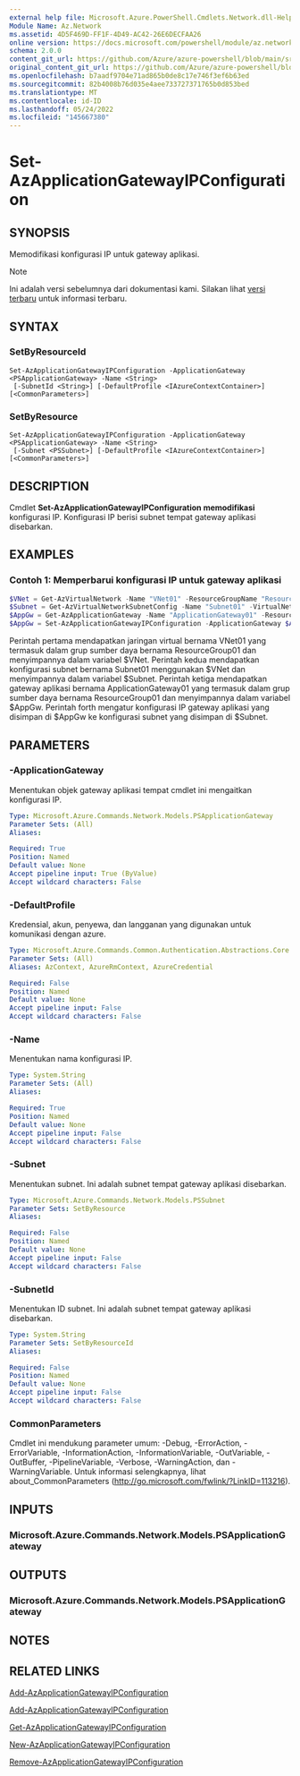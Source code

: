 ```yaml
---
external help file: Microsoft.Azure.PowerShell.Cmdlets.Network.dll-Help.xml
Module Name: Az.Network
ms.assetid: 4D5F469D-FF1F-4D49-AC42-26E6DECFAA26
online version: https://docs.microsoft.com/powershell/module/az.network/set-azapplicationgatewayipconfiguration
schema: 2.0.0
content_git_url: https://github.com/Azure/azure-powershell/blob/main/src/Network/Network/help/Set-AzApplicationGatewayIPConfiguration.md
original_content_git_url: https://github.com/Azure/azure-powershell/blob/main/src/Network/Network/help/Set-AzApplicationGatewayIPConfiguration.md
ms.openlocfilehash: b7aadf9704e71ad865b0de8c17e746f3ef6b63ed
ms.sourcegitcommit: 82b4008b76d035e4aee733727371765b0d853bed
ms.translationtype: MT
ms.contentlocale: id-ID
ms.lasthandoff: 05/24/2022
ms.locfileid: "145667380"
---
```

# Set-AzApplicationGatewayIPConfiguration

## SYNOPSIS
Memodifikasi konfigurasi IP untuk gateway aplikasi.

> [!NOTE]
>Ini adalah versi sebelumnya dari dokumentasi kami. Silakan lihat [versi terbaru](/powershell/module/az.network/set-azapplicationgatewayipconfiguration) untuk informasi terbaru.

## SYNTAX

### SetByResourceId
```
Set-AzApplicationGatewayIPConfiguration -ApplicationGateway <PSApplicationGateway> -Name <String>
 [-SubnetId <String>] [-DefaultProfile <IAzureContextContainer>] [<CommonParameters>]
```

### SetByResource
```
Set-AzApplicationGatewayIPConfiguration -ApplicationGateway <PSApplicationGateway> -Name <String>
 [-Subnet <PSSubnet>] [-DefaultProfile <IAzureContextContainer>] [<CommonParameters>]
```

## DESCRIPTION
Cmdlet **Set-AzApplicationGatewayIPConfiguration memodifikasi** konfigurasi IP.
Konfigurasi IP berisi subnet tempat gateway aplikasi disebarkan.

## EXAMPLES

### Contoh 1: Memperbarui konfigurasi IP untuk gateway aplikasi
```powershell
$VNet = Get-AzVirtualNetwork -Name "VNet01" -ResourceGroupName "ResourceGroup01"
$Subnet = Get-AzVirtualNetworkSubnetConfig -Name "Subnet01" -VirtualNetwork $VNet 
$AppGw = Get-AzApplicationGateway -Name "ApplicationGateway01" -ResourceGroupName "ResourceGroup01"
$AppGw = Set-AzApplicationGatewayIPConfiguration -ApplicationGateway $AppGw -Name "AppgwSubnet01" -Subnet $Subnet
```

Perintah pertama mendapatkan jaringan virtual bernama VNet01 yang termasuk dalam grup sumber daya bernama ResourceGroup01 dan menyimpannya dalam variabel $VNet.
Perintah kedua mendapatkan konfigurasi subnet bernama Subnet01 menggunakan $VNet dan menyimpannya dalam variabel $Subnet.
Perintah ketiga mendapatkan gateway aplikasi bernama ApplicationGateway01 yang termasuk dalam grup sumber daya bernama ResourceGroup01 dan menyimpannya dalam variabel $AppGw.
Perintah forth mengatur konfigurasi IP gateway aplikasi yang disimpan di $AppGw ke konfigurasi subnet yang disimpan di $Subnet.

## PARAMETERS

### -ApplicationGateway
Menentukan objek gateway aplikasi tempat cmdlet ini mengaitkan konfigurasi IP.

```yaml
Type: Microsoft.Azure.Commands.Network.Models.PSApplicationGateway
Parameter Sets: (All)
Aliases:

Required: True
Position: Named
Default value: None
Accept pipeline input: True (ByValue)
Accept wildcard characters: False
```

### -DefaultProfile
Kredensial, akun, penyewa, dan langganan yang digunakan untuk komunikasi dengan azure.

```yaml
Type: Microsoft.Azure.Commands.Common.Authentication.Abstractions.Core.IAzureContextContainer
Parameter Sets: (All)
Aliases: AzContext, AzureRmContext, AzureCredential

Required: False
Position: Named
Default value: None
Accept pipeline input: False
Accept wildcard characters: False
```

### -Name
Menentukan nama konfigurasi IP.

```yaml
Type: System.String
Parameter Sets: (All)
Aliases:

Required: True
Position: Named
Default value: None
Accept pipeline input: False
Accept wildcard characters: False
```

### -Subnet
Menentukan subnet.
Ini adalah subnet tempat gateway aplikasi disebarkan.

```yaml
Type: Microsoft.Azure.Commands.Network.Models.PSSubnet
Parameter Sets: SetByResource
Aliases:

Required: False
Position: Named
Default value: None
Accept pipeline input: False
Accept wildcard characters: False
```

### -SubnetId
Menentukan ID subnet.
Ini adalah subnet tempat gateway aplikasi disebarkan.

```yaml
Type: System.String
Parameter Sets: SetByResourceId
Aliases:

Required: False
Position: Named
Default value: None
Accept pipeline input: False
Accept wildcard characters: False
```

### CommonParameters
Cmdlet ini mendukung parameter umum: -Debug, -ErrorAction, -ErrorVariable, -InformationAction, -InformationVariable, -OutVariable, -OutBuffer, -PipelineVariable, -Verbose, -WarningAction, dan -WarningVariable. Untuk informasi selengkapnya, lihat about_CommonParameters (http://go.microsoft.com/fwlink/?LinkID=113216).

## INPUTS

### Microsoft.Azure.Commands.Network.Models.PSApplicationGateway

## OUTPUTS

### Microsoft.Azure.Commands.Network.Models.PSApplicationGateway

## NOTES

## RELATED LINKS

[Add-AzApplicationGatewayIPConfiguration](./Add-AzApplicationGatewayIPConfiguration.md)

[Add-AzApplicationGatewayIPConfiguration](./Add-AzApplicationGatewayIPConfiguration.md)

[Get-AzApplicationGatewayIPConfiguration](./Get-AzApplicationGatewayIPConfiguration.md)

[New-AzApplicationGatewayIPConfiguration](./New-AzApplicationGatewayIPConfiguration.md)

[Remove-AzApplicationGatewayIPConfiguration](./Remove-AzApplicationGatewayIPConfiguration.md)


